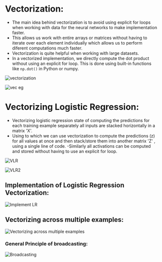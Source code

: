 # Vectorization:
- The main idea behind vectorization is to avoid using explicit for loops when working with data for the neural networks to make implementation faster.
- This allows us work with entire arrays or matrices without having to iterate over each element individually which allows us to perform diferent computations much faster.
- Vectorization is quite helpful when working with large datasets.
- In a vectorized implementation, we directly compute the dot product without using an explicit for loop. This is done using built-in functions like `np.dot()` in Python or numpy.

![vectorization](https://github.com/user-attachments/assets/bd2ea637-80e8-4769-9c16-3ef767ce5b4a)

![vec eg](https://github.com/user-attachments/assets/22fd3ab0-5109-48dd-af83-e68584998ae6)


# Vectorizing Logistic Regression:
- Vectorizing logistic regression state of computing the predictions for each training example separately all inputs are stacked horizontally in a matrix 'X'. 
- Using  to which we can use vectorization to compute the predictions (z) for all values at once and then stack/store them into another matrix 'Z' , using a single line of code.
-Similarly all activations can be computed and stored without having to use an explicit for loop.

![VLR](https://github.com/user-attachments/assets/a1103c6f-cc7a-41cc-ade4-c5ae3b344a3b)

![VLR2](https://github.com/user-attachments/assets/3e716c02-8dab-4258-a1c7-2a114394e42b)

## Implementation of Logistic Regression Vectorization:

![Implement LR](https://github.com/user-attachments/assets/f22e8d03-bf86-4320-8cec-8203a460822d)

## Vectorizing across multiple examples:

![Vectorizing across multiple examples](https://github.com/user-attachments/assets/d21f4e3d-69af-4bb8-80c1-69183c3690f2)

### General Principle of broadcasting:

![Broadcasting](https://github.com/user-attachments/assets/8c54cbf1-b0bf-4c8a-83ee-c9b90467e5b8)








